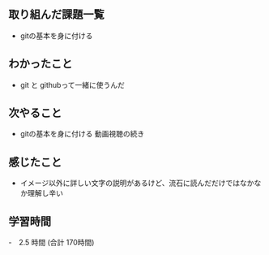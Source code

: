 ## 取り組んだ課題一覧
- gitの基本を身に付ける
## わかったこと
- git と githubって一緒に使うんだ
## 次やること
- gitの基本を身に付ける 動画視聴の続き
## 感じたこと
- イメージ以外に詳しい文字の説明があるけど、流石に読んだだけではなかなか理解し辛い
## 学習時間
-　2.5 時間 (合計 170時間)
